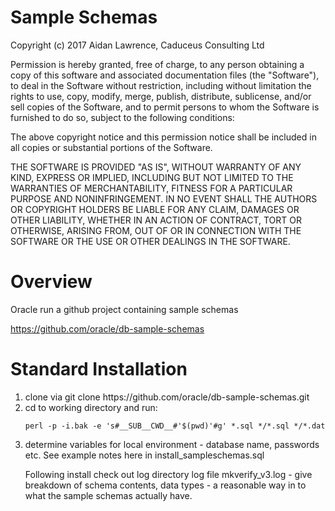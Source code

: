 <H1>Sample Schemas</H1>

Copyright (c) 2017 Aidan Lawrence, Caduceus Consulting Ltd

Permission is hereby granted, free of charge, to any person obtaining a copy of this software and associated documentation files (the "Software"), to deal in the Software without restriction, including without limitation the rights to use, copy, modify, merge, publish, distribute, sublicense, and/or sell copies of the Software, and to permit persons to whom the Software is furnished to do so, subject to the following conditions:

The above copyright notice and this permission notice shall be included in all copies or substantial portions of the Software. 

THE SOFTWARE IS PROVIDED "AS IS", WITHOUT WARRANTY OF ANY KIND, EXPRESS OR IMPLIED, INCLUDING BUT NOT LIMITED TO THE WARRANTIES OF MERCHANTABILITY, FITNESS FOR A PARTICULAR PURPOSE AND NONINFRINGEMENT. IN NO EVENT SHALL THE AUTHORS OR COPYRIGHT HOLDERS BE LIABLE FOR ANY CLAIM, DAMAGES OR OTHER LIABILITY, WHETHER IN AN ACTION OF CONTRACT, TORT OR OTHERWISE, ARISING FROM, OUT OF OR IN CONNECTION WITH THE SOFTWARE OR THE USE OR OTHER DEALINGS IN THE SOFTWARE.

<H1>Overview</H1>

Oracle run a github project containing sample schemas

https://github.com/oracle/db-sample-schemas


<H1>Standard Installation</H1>

<ol>
<li>clone via git clone https://github.com/oracle/db-sample-schemas.git</li> 
<li>cd to working directory and run:

	perl -p -i.bak -e 's#__SUB__CWD__#'$(pwd)'#g' *.sql */*.sql */*.dat
	
</li>	

<li>determine variables for local environment - database name, passwords etc. See example notes here in install_sampleschemas.sql </li>

Following install check out log directory log file mkverify_v3.log - give breakdown of schema contents, data types - a reasonable way in to what the sample schemas actually have.
